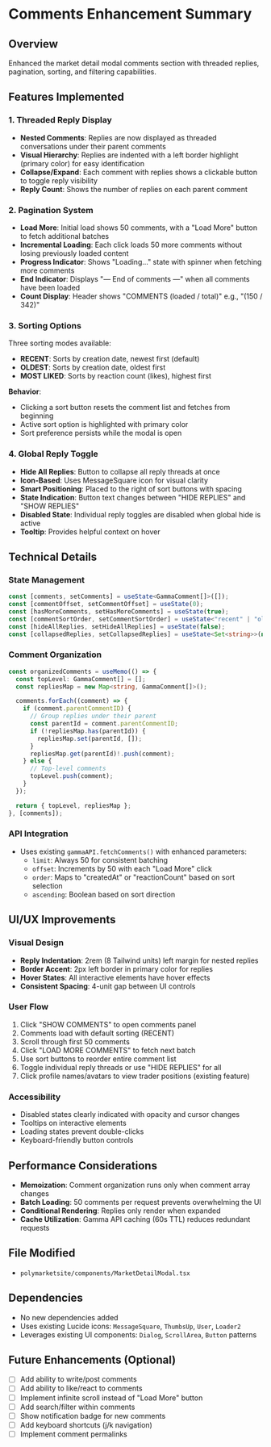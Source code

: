 # Comments Enhancement Summary

## Overview
Enhanced the market detail modal comments section with threaded replies, pagination, sorting, and filtering capabilities.

## Features Implemented

### 1. Threaded Reply Display
- **Nested Comments**: Replies are now displayed as threaded conversations under their parent comments
- **Visual Hierarchy**: Replies are indented with a left border highlight (primary color) for easy identification
- **Collapse/Expand**: Each comment with replies shows a clickable button to toggle reply visibility
- **Reply Count**: Shows the number of replies on each parent comment

### 2. Pagination System
- **Load More**: Initial load shows 50 comments, with a "Load More" button to fetch additional batches
- **Incremental Loading**: Each click loads 50 more comments without losing previously loaded content
- **Progress Indicator**: Shows "Loading..." state with spinner when fetching more comments
- **End Indicator**: Displays "— End of comments —" when all comments have been loaded
- **Count Display**: Header shows "COMMENTS (loaded / total)" e.g., "(150 / 342)"

### 3. Sorting Options
Three sorting modes available:
- **RECENT**: Sorts by creation date, newest first (default)
- **OLDEST**: Sorts by creation date, oldest first
- **MOST LIKED**: Sorts by reaction count (likes), highest first

**Behavior**:
- Clicking a sort button resets the comment list and fetches from beginning
- Active sort option is highlighted with primary color
- Sort preference persists while the modal is open

### 4. Global Reply Toggle
- **Hide All Replies**: Button to collapse all reply threads at once
- **Icon-Based**: Uses MessageSquare icon for visual clarity
- **Smart Positioning**: Placed to the right of sort buttons with spacing
- **State Indication**: Button text changes between "HIDE REPLIES" and "SHOW REPLIES"
- **Disabled State**: Individual reply toggles are disabled when global hide is active
- **Tooltip**: Provides helpful context on hover

## Technical Details

### State Management
```typescript
const [comments, setComments] = useState<GammaComment[]>([]);
const [commentOffset, setCommentOffset] = useState(0);
const [hasMoreComments, setHasMoreComments] = useState(true);
const [commentSortOrder, setCommentSortOrder] = useState<"recent" | "oldest" | "likes">("recent");
const [hideAllReplies, setHideAllReplies] = useState(false);
const [collapsedReplies, setCollapsedReplies] = useState<Set<string>>(new Set());
```

### Comment Organization
```typescript
const organizedComments = useMemo(() => {
  const topLevel: GammaComment[] = [];
  const repliesMap = new Map<string, GammaComment[]>();

  comments.forEach((comment) => {
    if (comment.parentCommentID) {
      // Group replies under their parent
      const parentId = comment.parentCommentID;
      if (!repliesMap.has(parentId)) {
        repliesMap.set(parentId, []);
      }
      repliesMap.get(parentId)!.push(comment);
    } else {
      // Top-level comments
      topLevel.push(comment);
    }
  });

  return { topLevel, repliesMap };
}, [comments]);
```

### API Integration
- Uses existing `gammaAPI.fetchComments()` with enhanced parameters:
  - `limit`: Always 50 for consistent batching
  - `offset`: Increments by 50 with each "Load More" click
  - `order`: Maps to "createdAt" or "reactionCount" based on sort selection
  - `ascending`: Boolean based on sort direction

## UI/UX Improvements

### Visual Design
- **Reply Indentation**: 2rem (8 Tailwind units) left margin for nested replies
- **Border Accent**: 2px left border in primary color for replies
- **Hover States**: All interactive elements have hover effects
- **Consistent Spacing**: 4-unit gap between UI controls

### User Flow
1. Click "SHOW COMMENTS" to open comments panel
2. Comments load with default sorting (RECENT)
3. Scroll through first 50 comments
4. Click "LOAD MORE COMMENTS" to fetch next batch
5. Use sort buttons to reorder entire comment list
6. Toggle individual reply threads or use "HIDE REPLIES" for all
7. Click profile names/avatars to view trader positions (existing feature)

### Accessibility
- Disabled states clearly indicated with opacity and cursor changes
- Tooltips on interactive elements
- Loading states prevent double-clicks
- Keyboard-friendly button controls

## Performance Considerations
- **Memoization**: Comment organization runs only when comment array changes
- **Batch Loading**: 50 comments per request prevents overwhelming the UI
- **Conditional Rendering**: Replies only render when expanded
- **Cache Utilization**: Gamma API caching (60s TTL) reduces redundant requests

## File Modified
- `polymarketsite/components/MarketDetailModal.tsx`

## Dependencies
- No new dependencies added
- Uses existing Lucide icons: `MessageSquare`, `ThumbsUp`, `User`, `Loader2`
- Leverages existing UI components: `Dialog`, `ScrollArea`, `Button` patterns

## Future Enhancements (Optional)
- [ ] Add ability to write/post comments
- [ ] Add ability to like/react to comments
- [ ] Implement infinite scroll instead of "Load More" button
- [ ] Add search/filter within comments
- [ ] Show notification badge for new comments
- [ ] Add keyboard shortcuts (j/k navigation)
- [ ] Implement comment permalinks